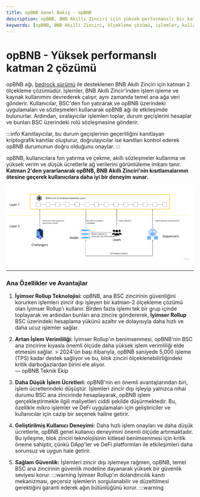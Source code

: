 ```yaml
---
title: opBNB Genel Bakış - opBNB
description: opBNB, BNB Akıllı Zinciri için yüksek performanslı bir katman 2 ölçekleme çözümüdür. Bu içerik, opBNB'nin temel özelliklerini, avantajlarını ve işlem süreçlerini keşfetmektedir.
keywords: [opBNB, BNB Akıllı Zinciri, ölçekleme çözümü, işlemler, kullanıcı deneyimi]
---
```


# opBNB - Yüksek performanslı katman 2 çözümü

opBNB ağı, [bedrock sürümü](https://community.optimism.io/docs/developers/bedrock/) ile desteklenen BNB Akıllı Zinciri için katman 2 ölçekleme çözümüdür. İşlemler, BNB Akıllı Zincir'inden işlem işleme ve kaynak kullanımını devrederek çalışır, aynı zamanda temel ana ağa veri gönderir. Kullanıcılar, BSC'den fon yatırarak ve opBNB üzerindeki uygulamaları ve sözleşmeleri kullanarak opBNB ağı ile etkileşimde bulunurlar. Ardından, sıralayıcılar işlemleri toplar, durum geçişlerini hesaplar ve bunları BSC üzerindeki rolü sözleşmesine gönderir. 

:::info
Kanıtlayıcılar, bu durum geçişlerinin geçerliliğini kanıtlayan kriptografik kanıtlar oluşturur, doğrulayıcılar ise kanıtları kontrol ederek opBNB durumunun doğru olduğunu onaylar.
:::

opBNB, kullanıcılara fon yatırma ve çekme, akıllı sözleşmeler kullanma ve yüksek verim ve düşük ücretlerle ağ verilerini görüntüleme imkanı tanır. **Katman 2'den yararlanarak opBNB, BNB Akıllı Zinciri'nin kısıtlamalarının ötesine geçerek kullanıcılara daha iyi bir deneyim sunar.**

![image-20230621190244472](../images/bnb-chain/bnb-opbnb/img/opBNB-intro.png)

---

### Ana Özellikler ve Avantajlar

1. **İyimser Rollup Teknolojisi:**
   opBNB, ana BSC zincirinin güvenliğini korurken işlemleri zincir dışı işleyen bir katman-2 ölçekleme çözümü olan İyimser Rollup'ı kullanır. Birden fazla işlemi tek bir grup içinde toplayarak ve ardından bunları ana zincire göndererek, **İyimser Rollup** BSC üzerindeki hesaplama yükünü azaltır ve dolayısıyla daha hızlı ve daha ucuz işlemler sağlar.

2. **Artan İşlem Verimliliği:**
   İyimser Rollup'ın benimsenmesi, opBNB'nin BSC ana zincirine kıyasla önemli ölçüde daha yüksek işlem verimliliği elde etmesini sağlar. > 2024'ün başı itibarıyla, opBNB saniyede 5,000 işleme (TPS) kadar destek sağlıyor ve bu, blok zinciri ölçeklenebilirliğindeki kritik darboğazlardan birini ele alıyor.  
   — opBNB Teknik Ekip

3. **Daha Düşük İşlem Ücretleri:**
   opBNB'nin en önemli avantajlarından biri, işlem ücretlerindeki düşüştür. İşlemleri zincir dışı işleyip yalnızca nihai durumu BSC ana zincirinde hesaplayarak, opBNB işlem gerçekleştirmekle ilgili maliyetleri ciddi şekilde düşürmektedir. Bu, özellikle mikro işlemler ve DeFi uygulamaları için geliştiriciler ve kullanıcılar için cazip bir seçenek haline getirir.

4. **Geliştirilmiş Kullanıcı Deneyimi:**
   Daha hızlı işlem onayları ve daha düşük ücretlerle, opBNB genel kullanıcı deneyimini önemli ölçüde artırmaktadır. Bu iyileşme, blok zinciri teknolojisinin kitlesel benimsenmesi için kritik öneme sahiptir, çünkü DApp'ler ve DeFi platformları ile etkileşimleri daha sorunsuz ve uygun hale getirir.

5. **Sağlam Güvenlik:**
   İşlemleri zincir dışı işlemeye rağmen, opBNB, temel BSC ana zincirinin güvenlik modeline dayanarak yüksek bir güvenlik seviyesi korur. :::warning
   İyimser Rollup'ın dolandırıcılık kanıtı mekanizması, geçersiz işlemlerin sorgulanabilir ve düzeltilmesi gerektiğini garanti ederek ağın bütünlüğünü korur.
   :::warning
